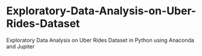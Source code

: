 # Exploratory-Data-Analysis-on-Uber-Rides-Dataset
Exploratory Data Analysis on Uber Rides Dataset in Python using Anaconda and Jupiter
